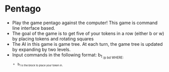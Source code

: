 # Pentago
- Play the game pentago against the computer! This game is command line interface based.
- The goal of the game is to get five of your tokens in a row (either b or w) by placing tokens and rotating squares
- The AI in this game is game tree. At each turn, the game tree is updated by expanding by two levels. 
- Input commands in the following format: b<sub>1<sub/> /p bd WHERE:
  - b<sub>1 is the block to place your token in.
